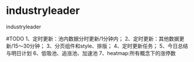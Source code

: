 # industryleader
industryleader

#TODO 
1、定时更新：池内数据分时更新/1分钟内；
2、定时更新：其他数据更新/15～30分钟；
3、分页组件和style、排版；
4、定时更新任务；
5、今日总结与明日计划
6、低吸池、追涨池、加速池
7、heatmap:所有概念下的涨停数

